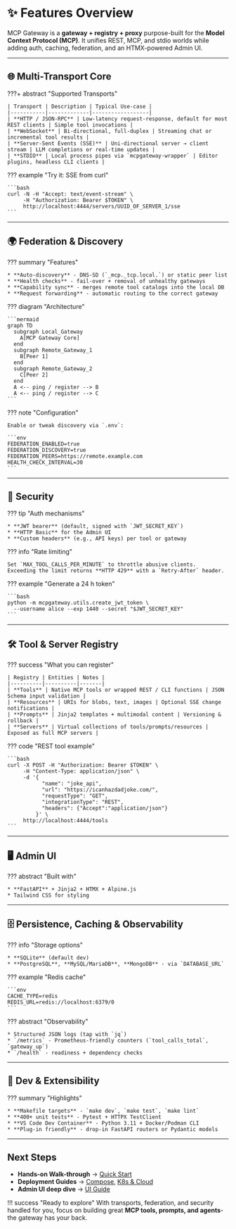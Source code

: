 # ✨ Features Overview

MCP Gateway is a **gateway + registry + proxy** purpose-built for the **Model Context Protocol (MCP)**. It unifies REST, MCP, and stdio worlds while
adding auth, caching, federation, and an HTMX-powered Admin UI.


---

## 🌐 Multi-Transport Core

???+ abstract "Supported Transports"

    | Transport | Description | Typical Use-case |
    |-----------|-------------|------------------|
    | **HTTP / JSON-RPC** | Low-latency request-response, default for most REST clients | Simple tool invocations |
    | **WebSocket** | Bi-directional, full-duplex | Streaming chat or incremental tool results |
    | **Server-Sent Events (SSE)** | Uni-directional server → client stream | LLM completions or real-time updates |
    | **STDIO** | Local process pipes via `mcpgateway-wrapper` | Editor plugins, headless CLI clients |

??? example "Try it: SSE from curl"

    ```bash
    curl -N -H "Accept: text/event-stream" \
         -H "Authorization: Bearer $TOKEN" \
         http://localhost:4444/servers/UUID_OF_SERVER_1/sse
    ```

---

## 🌍 Federation & Discovery

??? summary "Features"

    * **Auto-discovery** - DNS-SD (`_mcp._tcp.local.`) or static peer list
    * **Health checks** - fail-over + removal of unhealthy gateways
    * **Capability sync** - merges remote tool catalogs into the local DB
    * **Request forwarding** - automatic routing to the correct gateway

??? diagram "Architecture"

    ```mermaid
    graph TD
      subgraph Local_Gateway
        A[MCP Gateway Core]
      end
      subgraph Remote_Gateway_1
        B[Peer 1]
      end
      subgraph Remote_Gateway_2
        C[Peer 2]
      end
      A <-- ping / register --> B
      A <-- ping / register --> C
    ```

??? note "Configuration"

    Enable or tweak discovery via `.env`:

    ```env
    FEDERATION_ENABLED=true
    FEDERATION_DISCOVERY=true
    FEDERATION_PEERS=https://remote.example.com
    HEALTH_CHECK_INTERVAL=30
    ```

---

## 🔐 Security

??? tip "Auth mechanisms"

    * **JWT bearer** (default, signed with `JWT_SECRET_KEY`)
    * **HTTP Basic** for the Admin UI
    * **Custom headers** (e.g., API keys) per tool or gateway

??? info "Rate limiting"

    Set `MAX_TOOL_CALLS_PER_MINUTE` to throttle abusive clients.
    Exceeding the limit returns **HTTP 429** with a `Retry-After` header.

??? example "Generate a 24 h token"

    ```bash
    python -m mcpgateway.utils.create_jwt_token \
      --username alice --exp 1440 --secret "$JWT_SECRET_KEY"
    ```

---

## 🛠 Tool & Server Registry

??? success "What you can register"

    | Registry | Entities | Notes |
    |----------|----------|-------|
    | **Tools** | Native MCP tools or wrapped REST / CLI functions | JSON Schema input validation |
    | **Resources** | URIs for blobs, text, images | Optional SSE change notifications |
    | **Prompts** | Jinja2 templates + multimodal content | Versioning & rollback |
    | **Servers** | Virtual collections of tools/prompts/resources | Exposed as full MCP servers |

??? code "REST tool example"

    ```bash
    curl -X POST -H "Authorization: Bearer $TOKEN" \
         -H "Content-Type: application/json" \
         -d '{
               "name": "joke_api",
               "url": "https://icanhazdadjoke.com/",
               "requestType": "GET",
               "integrationType": "REST",
               "headers": {"Accept":"application/json"}
             }' \
         http://localhost:4444/tools
    ```

---

## 🖥 Admin UI

??? abstract "Built with"

    * **FastAPI** + Jinja2 + HTMX + Alpine.js
    * Tailwind CSS for styling

---

## 🗄 Persistence, Caching & Observability

??? info "Storage options"

    * **SQLite** (default dev)
    * **PostgreSQL**, **MySQL/MariaDB**, **MongoDB** - via `DATABASE_URL`

??? example "Redis cache"

    ```env
    CACHE_TYPE=redis
    REDIS_URL=redis://localhost:6379/0
    ```

??? abstract "Observability"

    * Structured JSON logs (tap with `jq`)
    * `/metrics` - Prometheus-friendly counters (`tool_calls_total`, `gateway_up`)
    * `/health` - readiness + dependency checks

---

## 🧩 Dev & Extensibility

??? summary "Highlights"

    * **Makefile targets** - `make dev`, `make test`, `make lint`
    * **400+ unit tests** - Pytest + HTTPX TestClient
    * **VS Code Dev Container** - Python 3.11 + Docker/Podman CLI
    * **Plug-in friendly** - drop-in FastAPI routers or Pydantic models

---

## Next Steps

* **Hands-on Walk-through** → [Quick Start](quick_start.md)
* **Deployment Guides** → [Compose](../deployment/compose.md), [K8s & Cloud](../deployment/index.md)
* **Admin UI deep dive** → [UI Guide](ui.md)

!!! success "Ready to explore"
    With transports, federation, and security handled for you, focus on building great **MCP tools, prompts, and agents**-the gateway has your back.
